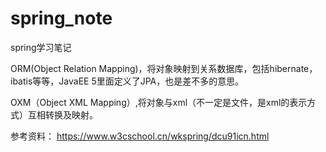 # spring_note
spring学习笔记

ORM(Object Relation Mapping)，将对象映射到关系数据库，包括hibernate，ibatis等等，JavaEE 5里面定义了JPA，也是差不多的意思。

OXM（Object XML Mapping）,将对象与xml（不一定是文件，是xml的表示方式）互相转换及映射。

参考资料：
https://www.w3cschool.cn/wkspring/dcu91icn.html

